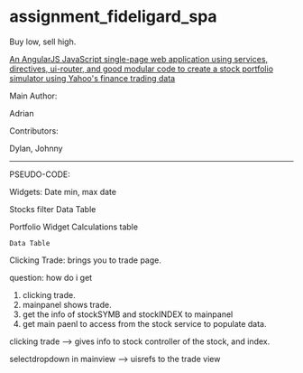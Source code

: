 # assignment_fideligard_spa
Buy low, sell high.

[An AngularJS JavaScript single-page web application using services, directives, ui-router, and good modular code to create a stock portfolio simulator using Yahoo's finance trading data](http://adrianmui.me/fideligard_yahoo_stocks/)

Main Author:

 Adrian

Contributors:

Dylan, Johnny

__________________________________________

PSEUDO-CODE:


Widgets:
  Date
    min, max date

  Stocks
    filter
    Data Table

  Portfolio Widget
    Calculations table

    Data Table

Clicking Trade:
  brings you to trade page.

  question: how do i get 

1. clicking trade.
2. mainpanel shows trade.
3. get the info of stockSYMB and stockINDEX to mainpanel
4. get main paenl to access from the stock service to populate data.

clicking trade --> gives info to stock controller
of the stock, and index.

selectdropdown in mainview --> uisrefs to the trade view

